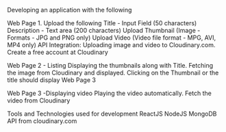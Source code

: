 Developing an application with the following

Web Page 1. Upload the following
Title - Input Field (50 characters)
Description - Text area (200 characters)
Upload Thumbnail (Image - Formats - JPG and PNG only)
Upload Video (Video file format - MPG, AVI, MP4 only)
API Integration: Uploading image and video to Cloudinary.com. Create a free account at Cloudinary

Web Page 2 - Listing
Displaying the thumbnails along with Title. Fetching the image from Cloudinary and displayed. Clicking on the Thumbnail or the title should display Web Page 3

Web Page 3 -Displaying video
Playing the video automatically. Fetch the video from Cloudinary

Tools and Technologies used for development
ReactJS
NodeJS
MongoDB
API from cloudinary.com
